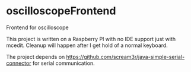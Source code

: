 # oscilloscopeFrontend
Frontend for oscilloscope


This project is written on a Raspberry PI with no IDE support just with mcedit. Cleanup will happen after I get hold of a normal keyboard.

The project depends on https://github.com/scream3r/java-simple-serial-connector for serial communication.
